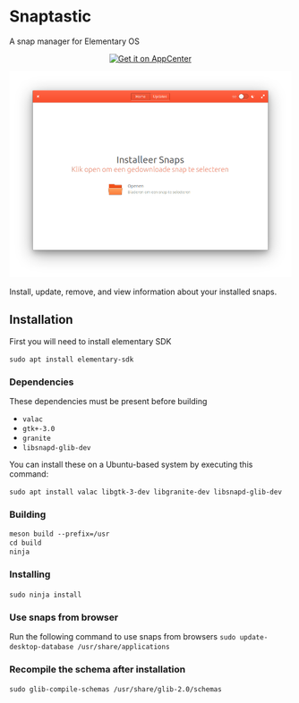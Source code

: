 # Snaptastic
A snap manager for Elementary OS

<p align="center">
    <a href="https://appcenter.elementary.io/com.github.bartzaalberg.snaptastic">
        <img src="https://appcenter.elementary.io/badge.svg" alt="Get it on AppCenter">
    </a>
</p>

<p align="center">
    <img
    src="https://raw.githubusercontent.com/bartzaalberg/snaptastic/master/screenshot.png" />
</p>

Install, update, remove, and view information about your installed snaps.

## Installation

First you will need to install elementary SDK

 `sudo apt install elementary-sdk`

### Dependencies

These dependencies must be present before building
 - `valac`
 - `gtk+-3.0`
 - `granite`
 - `libsnapd-glib-dev`

 You can install these on a Ubuntu-based system by executing this command:

 `sudo apt install valac libgtk-3-dev libgranite-dev libsnapd-glib-dev`

### Building
```
meson build --prefix=/usr
cd build
ninja
```

### Installing
`sudo ninja install`

### Use snaps from browser
Run the following command to use snaps from browsers
`sudo update-desktop-database /usr/share/applications`

### Recompile the schema after installation
`sudo glib-compile-schemas /usr/share/glib-2.0/schemas`
